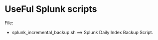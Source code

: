 # UseFul Splunk scripts

File:
- splunk_incremental_backup.sh ==> Splunk Daily Index Backup Script.

